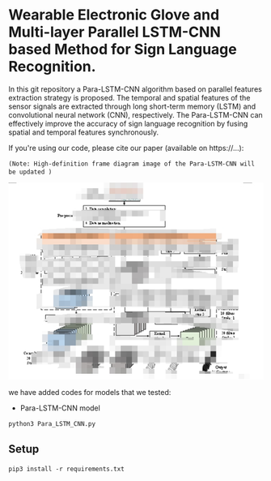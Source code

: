 # Wearable Electronic Glove and Multi-layer Parallel LSTM-CNN based Method for Sign Language Recognition.
In this git repository a Para-LSTM-CNN algorithm based on parallel features extraction strategy is proposed. The temporal and spatial features of the sensor signals are extracted through long short-term memory (LSTM) and convolutional neural network (CNN), respectively. The Para-LSTM-CNN can effectively improve the accuracy of sign language recognition by fusing spatial and temporal features synchronously.

If you're using our code, please cite our paper (available on https://...):

    (Note: High-definition frame diagram image of the Para-LSTM-CNN will be updated )


![proposed Architecture](https://github.com/1104162390-A/Para-LSTM-CNN/blob/main/Para-Struture_of_LSTM-CNN.png)

we have added codes for models that we tested:
- Para-LSTM-CNN model 
```
python3 Para_LSTM_CNN.py
```
## Setup

`pip3 install -r requirements.txt`


